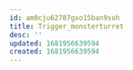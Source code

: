 ```yaml
---
id: am0cju62787gxo15ban9soh
title: Trigger_monsterturret
desc: ''
updated: 1681956639594
created: 1681956639594
---
```

